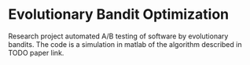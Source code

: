 # Evolutionary Bandit Optimization
Research project automated A/B testing of software by evolutionary bandits. The code is a simulation in matlab of the algorithm described in TODO paper link.

